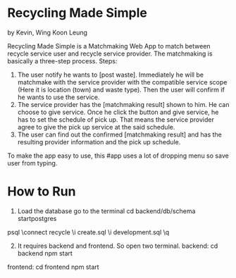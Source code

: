 # Recycling Made Simple
by Kevin, Wing Koon Leung

Recycling Made Simple is a Matchmaking Web App to match between recycle service user and recycle service provider.
The matchmaking is basically a three-step process.
Steps:
1. The user notify he wants to [post waste]. Immediately he will be matchmake with the service provider with the compatible service scope (Here it is location (town) and waste type). Then the user will confirm if he wants to use the service.
2. The service provider has the [matchmaking result] shown to him. He can choose to give service. Once he click the button and give service, he has to set the schedule of pick up. That means the service provider agree to give the pick up service at the said schedule. 
3. The user can find out the confirmed [matchmaking result] and has the resulting provider information and the pick up schedule.

To make the app easy to use, this #app uses a lot of dropping menu so save user from typing.

# How to Run
1. Load the database
go to the terminal
cd backend/db/schema
startpostgres

psql
\connect recycle
\i create.sql
\i development.sql
\q

2. It requires backend and frontend. So open two terminal.
backend:
cd backend
npm start

frontend:
cd frontend
npm start




